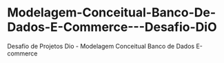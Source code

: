 # Modelagem-Conceitual-Banco-De-Dados-E-Commerce---Desafio-DiO
Desafio de Projetos Dio - Modelagem Conceitual Banco de Dados E-commerce

